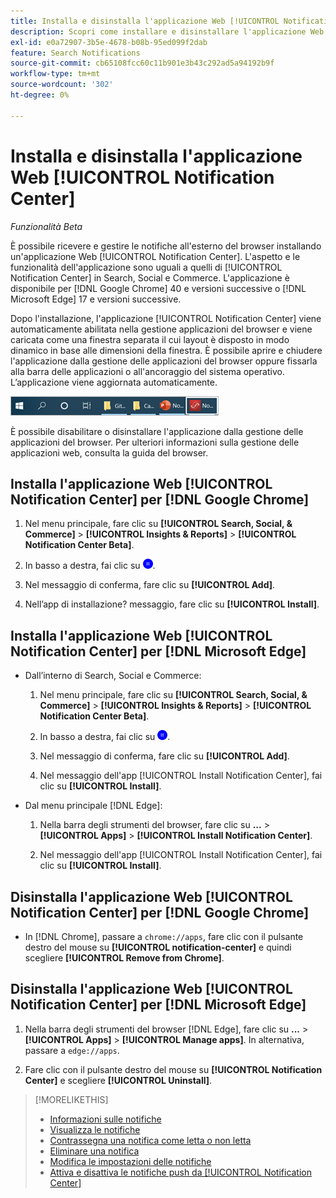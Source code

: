 ```yaml
---
title: Installa e disinstalla l'applicazione Web [!UICONTROL Notification Center]
description: Scopri come installare e disinstallare l'applicazione Web [!UICONTROL Notification Center].
exl-id: e0a72907-3b5e-4678-b08b-95ed099f2dab
feature: Search Notifications
source-git-commit: cb65108fcc60c11b901e3b43c292ad5a94192b9f
workflow-type: tm+mt
source-wordcount: '302'
ht-degree: 0%

---
```


# Installa e disinstalla l&#39;applicazione Web [!UICONTROL Notification Center]

*Funzionalità Beta*

È possibile ricevere e gestire le notifiche all&#39;esterno del browser installando un&#39;applicazione Web [!UICONTROL Notification Center]. L&#39;aspetto e le funzionalità dell&#39;applicazione sono uguali a quelli di [!UICONTROL Notification Center] in Search, Social e Commerce. L&#39;applicazione è disponibile per [!DNL Google Chrome] 40 e versioni successive o [!DNL Microsoft Edge] 17 e versioni successive.

Dopo l&#39;installazione, l&#39;applicazione [!UICONTROL Notification Center] viene automaticamente abilitata nella gestione applicazioni del browser e viene caricata come una finestra separata il cui layout è disposto in modo dinamico in base alle dimensioni della finestra. È possibile aprire e chiudere l&#39;applicazione dalla gestione delle applicazioni del browser oppure fissarla alla barra delle applicazioni o all&#39;ancoraggio del sistema operativo. L’applicazione viene aggiornata automaticamente.

![Icona Centro notifiche nella barra delle applicazioni di Microsoft Windows](/help/search-social-commerce/assets/windows-taskbar.png "Icona Centro notifiche nella barra delle applicazioni di Microsoft Windows")

È possibile disabilitare o disinstallare l&#39;applicazione dalla gestione delle applicazioni del browser. Per ulteriori informazioni sulla gestione delle applicazioni web, consulta la guida del browser.

## Installa l&#39;applicazione Web [!UICONTROL Notification Center] per [!DNL Google Chrome]

1. Nel menu principale, fare clic su **[!UICONTROL Search, Social, & Commerce]** > **[!UICONTROL Insights & Reports]** > **[!UICONTROL Notification Center Beta]**.

1. In basso a destra, fai clic su ![Installa l&#39;app Web del Centro notifiche](/help/search-social-commerce/assets/notifications-install-app.png "Installa l&#39;app Web del Centro notifiche").

1. Nel messaggio di conferma, fare clic su **[!UICONTROL Add]**.

1. Nell’app di installazione? messaggio, fare clic su **[!UICONTROL Install]**.

## Installa l&#39;applicazione Web [!UICONTROL Notification Center] per [!DNL Microsoft Edge]

* Dall’interno di Search, Social e Commerce:

   1. Nel menu principale, fare clic su **[!UICONTROL Search, Social, & Commerce]** > **[!UICONTROL Insights & Reports]** > **[!UICONTROL Notification Center Beta]**.

   1. In basso a destra, fai clic su ![Installa l&#39;app Web del Centro notifiche](/help/search-social-commerce/assets/notifications-install-app.png "Installa l&#39;app Web del Centro notifiche").

   1. Nel messaggio di conferma, fare clic su **[!UICONTROL Add]**.

   1. Nel messaggio dell&#39;app [!UICONTROL Install Notification Center], fai clic su **[!UICONTROL Install]**.

* Dal menu principale [!DNL Edge]:

   1. Nella barra degli strumenti del browser, fare clic su **...** > **[!UICONTROL Apps]** > **[!UICONTROL Install Notification Center]**.

   1. Nel messaggio dell&#39;app [!UICONTROL Install Notification Center], fai clic su **[!UICONTROL Install]**.

## Disinstalla l&#39;applicazione Web [!UICONTROL Notification Center] per [!DNL Google Chrome]

* In [!DNL Chrome], passare a `chrome://apps`, fare clic con il pulsante destro del mouse su **[!UICONTROL notification-center]** e quindi scegliere **[!UICONTROL Remove from Chrome]**.

## Disinstalla l&#39;applicazione Web [!UICONTROL Notification Center] per [!DNL Microsoft Edge]

1. Nella barra degli strumenti del browser [!DNL Edge], fare clic su **...** > **[!UICONTROL Apps]** > **[!UICONTROL Manage apps]**. In alternativa, passare a `edge://apps`.

1. Fare clic con il pulsante destro del mouse su **[!UICONTROL Notification Center]** e scegliere **[!UICONTROL Uninstall]**.

>[!MORELIKETHIS]
>
>* [Informazioni sulle notifiche](/help/search-social-commerce/notifications/notification-about.md)
>* [Visualizza le notifiche](notification-view.md)
>* [Contrassegna una notifica come letta o non letta](notification-mark-read-unread.md)
>* [Eliminare una notifica](notification-delete.md)
>* [Modifica le impostazioni delle notifiche](notification-edit.md)
>* [Attiva e disattiva le notifiche push da [!UICONTROL Notification Center]](notifications-push-enable-disable.md)
